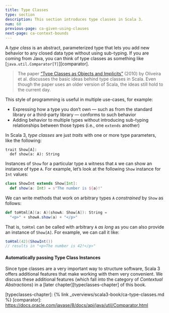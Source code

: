 ```yaml
---
title: Type Classes
type: section
description: This section introduces type classes in Scala 3.
num: 60
previous-page: ca-given-using-clauses
next-page: ca-context-bounds
---
```


A _type class_ is an abstract, parameterized type that lets you add new behavior to any closed data type without using sub-typing.
If you are coming from Java, you can think of type classes as something like [`java.util.Comparator[T]`][comparator].

> The paper [“Type Classes as Objects and Implicits”][typeclasses-paper] (2010) by Oliveira et al. discusses the basic ideas behind type classes in Scala.
> Even though the paper uses an older version of Scala, the ideas still hold to the current day.

This style of programming is useful in multiple use-cases, for example:

- Expressing how a type you don’t own — such as from the standard library or a third-party library — conforms to such behavior
- Adding behavior to multiple types without introducing sub-typing relationships between those types (i.e., one `extends` another)

In Scala 3, _type classes_ are just _traits_ with one or more type parameters, like the following:
```
trait Show[A]:
  def show(a: A): String
```
Instances of `Show` for a particular type `A` witness that `A` we can show an instance of type `A`.
For example, let’s look at the following `Show` instance for `Int` values:

```scala
class ShowInt extends Show[Int]:
  def show(a: Int) = s"The number is ${a}!"
```
We can write methods that work on arbitrary types `A` _constrained_ by `Show` as follows:

```scala
def toHtml[A](a: A)(showA: Show[A]): String =
  "<p>" + showA.show(a) + "</p>"
```
That is, `toHtml` can be called with arbitrary `A` _as long_ as you can also provide an instance of `Show[A]`.
For example, we can call it like:
```scala
toHtml(42)(ShowInt())
// results in "<p>The number is 42!</p>"
```

#### Automatically passing Type Class Instances
Since type classes are a very important way to structure software, Scala 3 offers additional features that make working with them very convenient.
We discuss these additional features (which fall into the category of *Contextual Abstractions*) in a [later chapter][typeclasses-chapter] of this book.

[typeclasses-paper]: https://ropas.snu.ac.kr/~bruno/papers/TypeClasses.pdf
[typeclasses-chapter]: {% link _overviews/scala3-book/ca-type-classes.md %}
[comparator]: https://docs.oracle.com/javase/8/docs/api/java/util/Comparator.html
